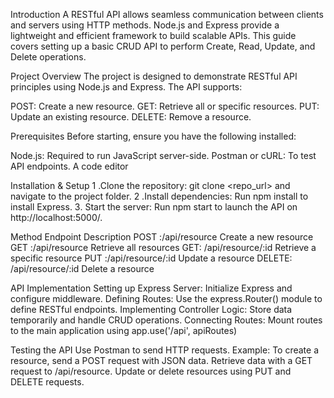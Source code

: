  Introduction
A RESTful API allows seamless communication between clients and servers using HTTP methods. Node.js and Express provide a lightweight and efficient framework to build scalable APIs. This guide covers setting up a basic CRUD API to perform Create, Read, Update, and Delete operations.

 Project Overview
The project is designed to demonstrate RESTful API principles using Node.js and Express. The API supports:

POST: Create a new resource.
GET: Retrieve all or specific resources.
PUT: Update an existing resource.
DELETE: Remove a resource.


Prerequisites
Before starting, ensure you have the following installed:

Node.js: Required to run JavaScript server-side.
Postman or cURL: To test API endpoints.
A code editor


Installation & Setup
1️ .Clone the repository: git clone <repo_url> and navigate to the project folder.
2️ .Install dependencies: Run npm install to install Express.
3️. Start the server: Run npm start to launch the API on http://localhost:5000/.


Method	Endpoint	Description
POST	:/api/resource	Create a new resource
GET	:/api/resource	Retrieve all resources
GET:	/api/resource/:id	Retrieve a specific resource
PUT	:/api/resource/:id	Update a resource
DELETE:	/api/resource/:id	Delete a resource

API Implementation
Setting up Express Server: Initialize Express and configure middleware.
Defining Routes: Use the express.Router() module to define RESTful endpoints.
Implementing Controller Logic: Store data temporarily and handle CRUD operations.
Connecting Routes: Mount routes to the main application using app.use('/api', apiRoutes)

Testing the API
Use Postman  to send HTTP requests.
Example: To create a resource, send a POST request with JSON data.
Retrieve data with a GET request to /api/resource.
Update or delete resources using PUT and DELETE requests.
